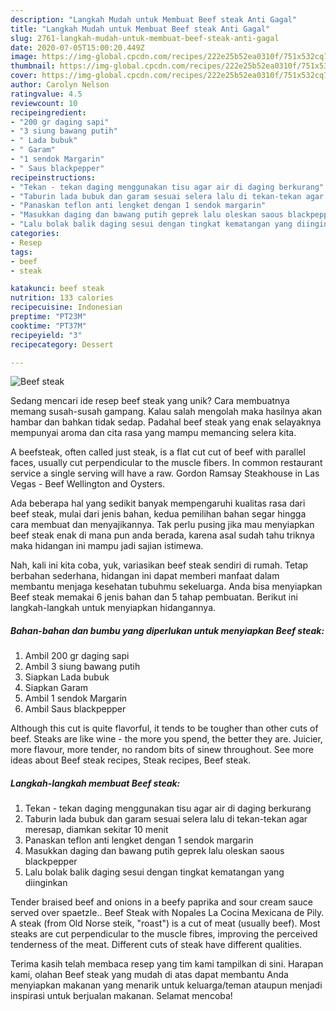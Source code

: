 ```yaml
---
description: "Langkah Mudah untuk Membuat Beef steak Anti Gagal"
title: "Langkah Mudah untuk Membuat Beef steak Anti Gagal"
slug: 2761-langkah-mudah-untuk-membuat-beef-steak-anti-gagal
date: 2020-07-05T15:00:20.449Z
image: https://img-global.cpcdn.com/recipes/222e25b52ea0310f/751x532cq70/beef-steak-foto-resep-utama.jpg
thumbnail: https://img-global.cpcdn.com/recipes/222e25b52ea0310f/751x532cq70/beef-steak-foto-resep-utama.jpg
cover: https://img-global.cpcdn.com/recipes/222e25b52ea0310f/751x532cq70/beef-steak-foto-resep-utama.jpg
author: Carolyn Nelson
ratingvalue: 4.5
reviewcount: 10
recipeingredient:
- "200 gr daging sapi"
- "3 siung bawang putih"
- " Lada bubuk"
- " Garam"
- "1 sendok Margarin"
- " Saus blackpepper"
recipeinstructions:
- "Tekan - tekan daging menggunakan tisu agar air di daging berkurang"
- "Taburin lada bubuk dan garam sesuai selera lalu di tekan-tekan agar meresap, diamkan sekitar 10 menit"
- "Panaskan teflon anti lengket dengan 1 sendok margarin"
- "Masukkan daging dan bawang putih geprek lalu oleskan saous blackpepper"
- "Lalu bolak balik daging sesui dengan tingkat kematangan yang diinginkan"
categories:
- Resep
tags:
- beef
- steak

katakunci: beef steak 
nutrition: 133 calories
recipecuisine: Indonesian
preptime: "PT23M"
cooktime: "PT37M"
recipeyield: "3"
recipecategory: Dessert

---
```



![Beef steak](https://img-global.cpcdn.com/recipes/222e25b52ea0310f/751x532cq70/beef-steak-foto-resep-utama.jpg)

Sedang mencari ide resep beef steak yang unik? Cara membuatnya memang susah-susah gampang. Kalau salah mengolah maka hasilnya akan hambar dan bahkan tidak sedap. Padahal beef steak yang enak selayaknya mempunyai aroma dan cita rasa yang mampu memancing selera kita.

A beefsteak, often called just steak, is a flat cut cut of beef with parallel faces, usually cut perpendicular to the muscle fibers. In common restaurant service a single serving will have a raw. Gordon Ramsay Steakhouse in Las Vegas - Beef Wellington and Oysters.

Ada beberapa hal yang sedikit banyak mempengaruhi kualitas rasa dari beef steak, mulai dari jenis bahan, kedua pemilihan bahan segar hingga cara membuat dan menyajikannya. Tak perlu pusing jika mau menyiapkan beef steak enak di mana pun anda berada, karena asal sudah tahu triknya maka hidangan ini mampu jadi sajian istimewa.


Nah, kali ini kita coba, yuk, variasikan beef steak sendiri di rumah. Tetap berbahan sederhana, hidangan ini dapat memberi manfaat dalam membantu menjaga kesehatan tubuhmu sekeluarga. Anda bisa menyiapkan Beef steak memakai 6 jenis bahan dan 5 tahap pembuatan. Berikut ini langkah-langkah untuk menyiapkan hidangannya.

<!--inarticleads1-->

##### Bahan-bahan dan bumbu yang diperlukan untuk menyiapkan Beef steak:

1. Ambil 200 gr daging sapi
1. Ambil 3 siung bawang putih
1. Siapkan  Lada bubuk
1. Siapkan  Garam
1. Ambil 1 sendok Margarin
1. Ambil  Saus blackpepper


Although this cut is quite flavorful, it tends to be tougher than other cuts of beef. Steaks are like wine - the more you spend, the better they are. Juicier, more flavour, more tender, no random bits of sinew throughout. See more ideas about Beef steak recipes, Steak recipes, Beef steak. 

<!--inarticleads2-->

##### Langkah-langkah membuat Beef steak:

1. Tekan - tekan daging menggunakan tisu agar air di daging berkurang
1. Taburin lada bubuk dan garam sesuai selera lalu di tekan-tekan agar meresap, diamkan sekitar 10 menit
1. Panaskan teflon anti lengket dengan 1 sendok margarin
1. Masukkan daging dan bawang putih geprek lalu oleskan saous blackpepper
1. Lalu bolak balik daging sesui dengan tingkat kematangan yang diinginkan


Tender braised beef and onions in a beefy paprika and sour cream sauce served over spaetzle.. Beef Steak with Nopales La Cocina Mexicana de Pily. A steak (from Old Norse steik, &#34;roast&#34;) is a cut of meat (usually beef). Most steaks are cut perpendicular to the muscle fibres, improving the perceived tenderness of the meat. Different cuts of steak have different qualities. 

Terima kasih telah membaca resep yang tim kami tampilkan di sini. Harapan kami, olahan Beef steak yang mudah di atas dapat membantu Anda menyiapkan makanan yang menarik untuk keluarga/teman ataupun menjadi inspirasi untuk berjualan makanan. Selamat mencoba!
